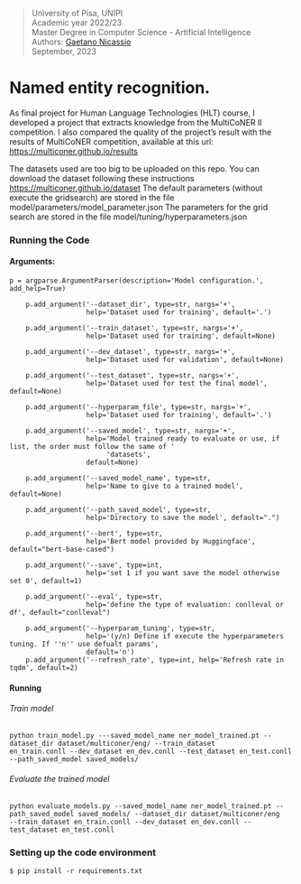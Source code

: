 > University of Pisa, UNIPI \
> Academic year 2022/23 \
> Master Degree in Computer Science - Artificial Intelligence \
> Authors: [Gaetano Nicassio](https://github.com/nicas83) \
> September, 2023
>

# Named entity recognition.

As final project for Human Language Technologies (HLT) course, I developed a project that extracts knowledge 
from the MultiCoNER II competition. I also compared the quality of the project’s result with the results of MultiCoNER 
competition, available at this url: https://multiconer.github.io/results

The datasets used are too big to be uploaded on this repo. You can download the dataset following these instructions https://multiconer.github.io/dataset
The default parameters (without execute the gridsearch) are stored in the file model/parameters/model_parameter.json
The parameters for the grid search are stored in the file model/tuning/hyperparameters.json

### Running the Code

#### Arguments:

```
p = argparse.ArgumentParser(description='Model configuration.', add_help=True)

    p.add_argument('--dataset_dir', type=str, nargs='+',
                   help='Dataset used for training', default='.')

    p.add_argument('--train_dataset', type=str, nargs='+',
                   help='Dataset used for training', default=None)

    p.add_argument('--dev_dataset', type=str, nargs='+',
                   help='Dataset used for validation', default=None)

    p.add_argument('--test_dataset', type=str, nargs='+',
                   help='Dataset used for test the final model', default=None)

    p.add_argument('--hyperparam_file', type=str, nargs='+',
                   help='Dataset used for training', default='.')

    p.add_argument('--saved_model', type=str, nargs='+',
                   help='Model trained ready to evaluate or use, if list, the order must follow the same of '
                        'datasets',
                   default=None)

    p.add_argument('--saved_model_name', type=str,
                   help='Name to give to a trained model', default=None)

    p.add_argument('--path_saved_model', type=str,
                   help='Directory to save the model', default=".")

    p.add_argument('--bert', type=str,
                   help='Bert model provided by Huggingface', default="bert-base-cased")

    p.add_argument('--save', type=int,
                   help='set 1 if you want save the model otherwise set 0', default=1)

    p.add_argument('--eval', type=str,
                   help='define the type of evaluation: conlleval or df', default="conlleval")

    p.add_argument('--hyperparam_tuning', type=str,
                   help='(y/n) Define if execute the hyperparameters tuning. If ''n'' use defualt params',
                   default='n')
    p.add_argument('--refresh_rate', type=int, help='Refresh rate in tqdm', default=2)
``` 

#### Running

###### Train model

```
python train_model.py ---saved_model_name ner_model_trained.pt --dataset_dir dataset/multiconer/eng/ --train_dataset
en_train.conll --dev_dataset en_dev.conll --test_dataset en_test.conll
--path_saved_model saved_models/
```

###### Evaluate the trained model

```
python evaluate_models.py --saved_model_name ner_model_trained.pt --path_saved_model saved_models/ --dataset_dir dataset/multiconer/eng
--train_dataset en_train.conll --dev_dataset en_dev.conll --test_dataset en_test.conll
```

### Setting up the code environment

```
$ pip install -r requirements.txt
```
